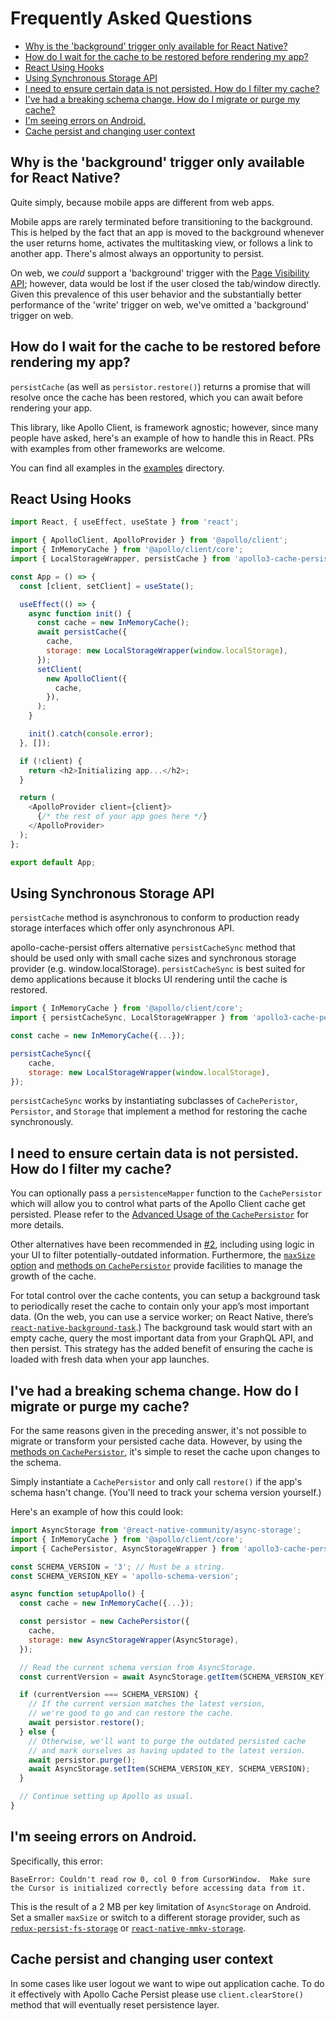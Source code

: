 # Frequently Asked Questions

- [Why is the 'background' trigger only available for React Native?](#why-is-the-background-trigger-only-available-for-React-Native)
- [How do I wait for the cache to be restored before rendering my app?](#how-do-i-wait-for-the-cache-to-be-restored-before-rendering-my-app)
- [React Using Hooks](#react-using-hooks)
- [Using Synchronous Storage API](#using-synchronous-storage-api)
- [I need to ensure certain data is not persisted. How do I filter my cache?](#i-need-to-ensure-certain-data-is-not-persisted-how-do-I-filter-my-cache)
- [I've had a breaking schema change. How do I migrate or purge my cache?](#ive-had-a-breaking-schema-change-how-do-i-migrate-or-purge-my-cache)
- [I'm seeing errors on Android.](#im-seeing-errors-on-android)
- [Cache persist and changing user context](#cache-persist-and-changing-user-context)

## Why is the 'background' trigger only available for React Native?

Quite simply, because mobile apps are different from web apps.

Mobile apps are rarely terminated before transitioning to the background. This
is helped by the fact that an app is moved to the background whenever the user
returns home, activates the multitasking view, or follows a link to another app.
There's almost always an opportunity to persist.

On web, we _could_ support a 'background' trigger with the
[Page Visibility API](https://developer.mozilla.org/en-US/docs/Web/API/Page_Visibility_API);
however, data would be lost if the user closed the tab/window directly. Given
this prevalence of this user behavior and the substantially better performance
of the 'write' trigger on web, we've omitted a 'background' trigger on web.

## How do I wait for the cache to be restored before rendering my app?

`persistCache` (as well as `persistor.restore()`) returns a promise that will
resolve once the cache has been restored, which you can await before rendering
your app.

This library, like Apollo Client, is framework agnostic; however, since many
people have asked, here's an example of how to handle this in React. PRs with
examples from other frameworks are welcome.

You can find all examples in the [examples](./examples/) directory.

## React Using Hooks

```js
import React, { useEffect, useState } from 'react';

import { ApolloClient, ApolloProvider } from '@apollo/client';
import { InMemoryCache } from '@apollo/client/core';
import { LocalStorageWrapper, persistCache } from 'apollo3-cache-persist';

const App = () => {
  const [client, setClient] = useState();

  useEffect(() => {
    async function init() {
      const cache = new InMemoryCache();
      await persistCache({
        cache,
        storage: new LocalStorageWrapper(window.localStorage),
      });
      setClient(
        new ApolloClient({
          cache,
        }),
      );
    }

    init().catch(console.error);
  }, []);

  if (!client) {
    return <h2>Initializing app...</h2>;
  }

  return (
    <ApolloProvider client={client}>
      {/* the rest of your app goes here */}
    </ApolloProvider>
  );
};

export default App;
```

## Using Synchronous Storage API

`persistCache` method is asynchronous to conform to production ready storage interfaces
which offer only asynchronous API.

apollo-cache-persist offers alternative `persistCacheSync` method that should be used only with small cache sizes and synchronous storage provider (e.g. window.localStorage). `persistCacheSync` is best suited for demo applications because it blocks UI rendering until the cache is restored.

```js
import { InMemoryCache } from '@apollo/client/core';
import { persistCacheSync, LocalStorageWrapper } from 'apollo3-cache-persist';

const cache = new InMemoryCache({...});

persistCacheSync({
    cache,
    storage: new LocalStorageWrapper(window.localStorage),
});
```

`persistCacheSync` works by instantiating subclasses of `CachePeristor`, `Persistor`, and `Storage` that implement a method for restoring the cache synchronously.

## I need to ensure certain data is not persisted. How do I filter my cache?

You can optionally pass a `persistenceMapper` function to the `CachePersistor` which
will allow you to control what parts of the Apollo Client cache get persisted. Please
refer to the [Advanced Usage of the `CachePersistor`](#using-cachepersistor) for more
details.

Other alternatives have been recommended in
[#2](https://github.com/apollographql/apollo3-cache-persist/issues/2#issuecomment-350823835),
including using logic in your UI to filter potentially-outdated information.
Furthermore, the [`maxSize` option](#additional-options) and
[methods on `CachePersistor`](#using-cachepersistor) provide facilities to
manage the growth of the cache.

For total control over the cache contents, you can setup a background task to
periodically reset the cache to contain only your app’s most important data. (On
the web, you can use a service worker; on React Native, there’s
[`react-native-background-task`](https://github.com/jamesisaac/react-native-background-task).)
The background task would start with an empty cache, query the most important
data from your GraphQL API, and then persist. This strategy has the added
benefit of ensuring the cache is loaded with fresh data when your app launches.

## I've had a breaking schema change. How do I migrate or purge my cache?

For the same reasons given in the preceding answer, it's not possible to migrate
or transform your persisted cache data. However, by using the
[methods on `CachePersistor`](#using-cachepersistor), it's simple to reset the
cache upon changes to the schema.

Simply instantiate a `CachePersistor` and only call `restore()` if the app's
schema hasn't change. (You'll need to track your schema version yourself.)

Here's an example of how this could look:

```js
import AsyncStorage from '@react-native-community/async-storage';
import { InMemoryCache } from '@apollo/client/core';
import { CachePersistor, AsyncStorageWrapper } from 'apollo3-cache-persist';

const SCHEMA_VERSION = '3'; // Must be a string.
const SCHEMA_VERSION_KEY = 'apollo-schema-version';

async function setupApollo() {
  const cache = new InMemoryCache({...});

  const persistor = new CachePersistor({
    cache,
    storage: new AsyncStorageWrapper(AsyncStorage),
  });

  // Read the current schema version from AsyncStorage.
  const currentVersion = await AsyncStorage.getItem(SCHEMA_VERSION_KEY);

  if (currentVersion === SCHEMA_VERSION) {
    // If the current version matches the latest version,
    // we're good to go and can restore the cache.
    await persistor.restore();
  } else {
    // Otherwise, we'll want to purge the outdated persisted cache
    // and mark ourselves as having updated to the latest version.
    await persistor.purge();
    await AsyncStorage.setItem(SCHEMA_VERSION_KEY, SCHEMA_VERSION);
  }

  // Continue setting up Apollo as usual.
}
```

## I'm seeing errors on Android.

Specifically, this error:

```
BaseError: Couldn't read row 0, col 0 from CursorWindow.  Make sure the Cursor is initialized correctly before accessing data from it.
```

This is the result of a 2 MB per key limitation of `AsyncStorage` on Android.
Set a smaller `maxSize` or switch to a different storage provider, such
as
[`redux-persist-fs-storage`](https://github.com/leethree/redux-persist-fs-storage) or [`react-native-mmkv-storage`](https://github.com/ammarahm-ed/react-native-mmkv-storage).

## Cache persist and changing user context

In some cases like user logout we want to wipe out application cache.
To do it effectively with Apollo Cache Persist please use `client.clearStore()` method that will
eventually reset persistence layer.
